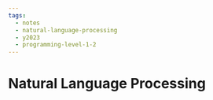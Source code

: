 ```yaml
---
tags:
  - notes
  - natural-language-processing
  - y2023
  - programming-level-1-2
---
```

# Natural Language Processing